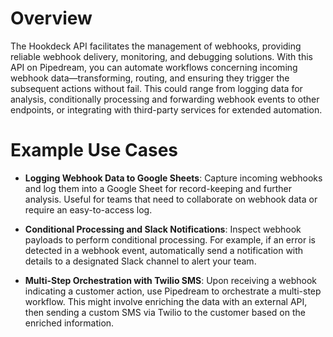 # Overview

The Hookdeck API facilitates the management of webhooks, providing reliable webhook delivery, monitoring, and debugging solutions. With this API on Pipedream, you can automate workflows concerning incoming webhook data—transforming, routing, and ensuring they trigger the subsequent actions without fail. This could range from logging data for analysis, conditionally processing and forwarding webhook events to other endpoints, or integrating with third-party services for extended automation.

# Example Use Cases

- **Logging Webhook Data to Google Sheets**: Capture incoming webhooks and log them into a Google Sheet for record-keeping and further analysis. Useful for teams that need to collaborate on webhook data or require an easy-to-access log.

- **Conditional Processing and Slack Notifications**: Inspect webhook payloads to perform conditional processing. For example, if an error is detected in a webhook event, automatically send a notification with details to a designated Slack channel to alert your team.

- **Multi-Step Orchestration with Twilio SMS**: Upon receiving a webhook indicating a customer action, use Pipedream to orchestrate a multi-step workflow. This might involve enriching the data with an external API, then sending a custom SMS via Twilio to the customer based on the enriched information.
